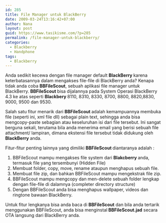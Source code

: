 ```yaml
---
id: 285
title: File Manager untuk BlackBerry
date: 2009-03-24T13:16:42+07:00
author: Nana
layout: post
guid: https://www.tasikisme.com/?p=285
permalink: /file-manager-untuk-blackberry/
categories:
  - Blackberry
  - Handphone
tags:
  - Blackberry
---
```

<div>
  Anda sedikit kecewa dengan file manager default <strong>BlackBerry </strong>karena keterbatasannya dalam mengakses file-file di BlackBerry anda? Kenapa tidak anda coba <strong>BBFileScout</strong>, sebuah aplikasi file manager untuk BlackBerry. <strong>BBFileScout </strong>bisa dijalannya pada System Operasi BlackBerry 4.3 ke atas seperti <strong>Blackbery </strong>8110, 8310, 8330, 8700, 8800, 8820,8830, 9000, 9500 dan 9530.</p> 
  
  <p>
    Salah satu fitur menarik dari <strong>BBFileScout </strong>adalah kemampuannya membuka file (seperti ini, xml file dll) sebagai plain text, sehingga anda bisa mengcopy-paste sebagian atau keseluruhan isi dari file tersebut. Ini sangat berguna sekali, terutama bila anda menerima email yang berisi sebuah file attachment/ lampiran, dimana ekstensi file tersebut tidak didukung oleh <strong>BlackBerry </strong>anda.
  </p>
  
  <p>
    Fitur-fitur penting lainnya yang dimiliki <strong>BBFileScout </strong>diantaranya adalah :
  </p>
  
  <ol>
    <li>
      BBFileScout mampu mengakses file system dari <strong>Blakcberry </strong>anda, termasuk file yang tersembunyi (Hidden File)
    </li>
    <li>
      Membuat folder, copy, move, rename ataupun menghapus sebuah file.
    </li>
    <li>
      Membuat file zip, dan bahkan BBFileScout mampu mengekstrak file zip.
    </li>
    <li>
      BBFileScout mampu mengcopy dan men-delete sebuah folder lengkap dengan file-file di dalamnya (completer directory structure)
    </li>
    <li>
      Dengan BBFileScout anda bisa menghapus wallpaper, videos dan ringtone bawaan BlackBerry.
    </li>
  </ol>
  
  <p>
    Untuk fitur lengkanya bisa anda baca di <strong>BBFileScout</strong> dan bila anda tertarik menggunakan BBFileScout, anda bisa menginstal<strong> BBFileScout.jad</strong> secara OTA langsung dari BlackBerry anda.
  </p></p>
</div>